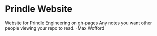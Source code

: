 Prindle Website
====

Website for Prindle Engineering on gh-pages
Any notes you want other people viewing your repo to read. -Max Wofford
